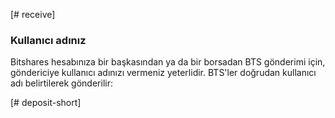 [# receive]
### Kullanıcı adınız
Bitshares hesabınıza bir başkasından ya da bir borsadan BTS gönderimi için, göndericiye kullanıcı adınızı vermeniz yeterlidir. BTS'ler doğrudan kullanıcı adı belirtilerek gönderilir:

[# deposit-short]

